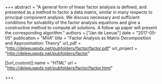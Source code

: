 +++
abstract = "A general form of linear factor analysis is defined, and presented as a method to factor a data matrix, similar in many respects to principal component analysis. We discuss necessary and sufficient conditions for solvability of the factor analysis equations and give a constructive method to compute all solutions. A follow up paper will present the corresponding algorithm."
authors = ["Jan de Leeuw"]
date = "2017-05-05"
publication = "MVA"
title = "Factor Analysis as Matrix Decomposition and Approximation: Theory"
url_pdf = "http://deleeuwpdx.net/pubfolders/factor/factor.pdf"
url_project = "http://deleeuwpdx.net/pubfolders/factor"


[[url_custom]]
name = "HTML"
url = "http://deleeuwpdx.net/pubfolders/factor/factor.html"

+++

